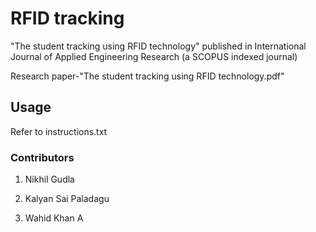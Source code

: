 # RFID tracking
"The student tracking using RFID technology" published in International Journal of Applied Engineering Research (a SCOPUS indexed journal)

Research paper-"The student tracking using RFID technology.pdf"

## Usage
Refer to instructions.txt

### Contributors
1) Nikhil Gudla

2) Kalyan Sai Paladagu

3) Wahid Khan A

